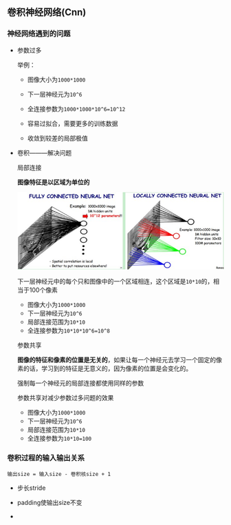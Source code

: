 ## 卷积神经网络(Cnn)    

### 神经网络遇到的问题   

* 参数过多    

    举例：     

    * 图像大小为`1000*1000`
    * 下一层神经元为`10^6`     
    * 全连接参数为`1000*1000*10^6=10^12`      

    * 容易过拟合，需要更多的训练数据     
    * 收敛到较差的局部极值    

* 卷积———解决问题      

    局部连接      

    **图像特征是以区域为单位的**      

    ![conv2](./imgs/conv.jpg)     

    下一层神经元中的每个只和图像中的一个区域相连，这个区域是`10*10`的，相当于100个像素      

    * 图像大小为`1000*1000`    
    * 下一层神经元为`10^6`    
    * 局部连接范围为`10*10`     
    * 全连接参数为`10*10*10^6=10^8`     

    参数共享       

    **图像的特征和像素的位置是无关的**，如果让每一个神经元去学习一个固定的像素的话，学习到的特征是无意义的，因为像素的位置是会变化的。     

    强制每一个神经元的局部连接都使用同样的参数   

    参数共享对减少参数过多问题的效果     

    * 图像大小为`1000*1000`
    * 下一层神经元为`10^6`     
    * 局部连接范围为`10*10`   
    * 全连接参数为`10*10=100`          


### 卷积过程的输入输出关系    

`输出size = 输入size - 卷积核size + 1`    

* 步长stride     

* padding使输出size不变    

* 





